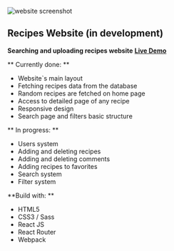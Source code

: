 ![website screenshot](https://i.imgur.com/aIuxtZJ.png)

## Recipes Website (in development)

**Searching and uploading recipes website** 
**[Live Demo](https://deli-web.netlify.app/ "Live Demo")**

** Currently done: **
- Website\`s main layout
- Fetching recipes data from the database
- Random recipes are fetched on home page
- Access to detailed page of any recipe
- Responsive design
- Search page and filters basic structure

** In progress: **
- Users system
- Adding and deleting recipes
- Adding and deleting comments
- Adding recipes to favorites
- Search system
- Filter system

**Build with: **
- HTML5
- CSS3 / Sass
- React JS
- React Router
- Webpack
